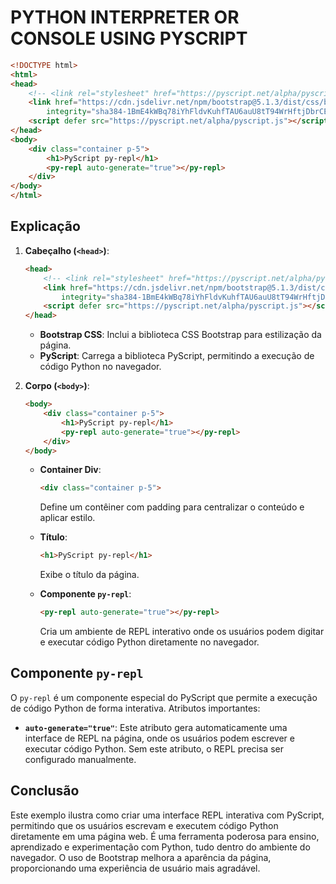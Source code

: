 # PYTHON INTERPRETER OR CONSOLE USING PYSCRIPT
```html
<!DOCTYPE html>
<html>
<head>
    <!-- <link rel="stylesheet" href="https://pyscript.net/alpha/pyscript.css" /> -->
    <link href="https://cdn.jsdelivr.net/npm/bootstrap@5.1.3/dist/css/bootstrap.min.css" rel="stylesheet"
        integrity="sha384-1BmE4kWBq78iYhFldvKuhfTAU6auU8tT94WrHftjDbrCEXSU1oBoqyl2QvZ6jIW3" crossorigin="anonymous">
    <script defer src="https://pyscript.net/alpha/pyscript.js"></script>
</head>
<body>
    <div class="container p-5">
        <h1>PyScript py-repl</h1>
        <py-repl auto-generate="true"></py-repl>
    </div>
</body>
</html>
```

## Explicação
1. **Cabeçalho (`<head>`)**:
    ```html
    <head>
        <!-- <link rel="stylesheet" href="https://pyscript.net/alpha/pyscript.css" /> -->
        <link href="https://cdn.jsdelivr.net/npm/bootstrap@5.1.3/dist/css/bootstrap.min.css" rel="stylesheet"
            integrity="sha384-1BmE4kWBq78iYhFldvKuhfTAU6auU8tT94WrHftjDbrCEXSU1oBoqyl2QvZ6jIW3" crossorigin="anonymous">
        <script defer src="https://pyscript.net/alpha/pyscript.js"></script>
    </head>
    ```
    - **Bootstrap CSS**: Inclui a biblioteca CSS Bootstrap para estilização da página.
    - **PyScript**: Carrega a biblioteca PyScript, permitindo a execução de código Python no navegador.

2. **Corpo (`<body>`)**:
    ```html
    <body>
        <div class="container p-5">
            <h1>PyScript py-repl</h1>
            <py-repl auto-generate="true"></py-repl>
        </div>
    </body>
    ```
    - **Container Div**:
        ```html
        <div class="container p-5">
        ```
        Define um contêiner com padding para centralizar o conteúdo e aplicar estilo.

    - **Título**:
        ```html
        <h1>PyScript py-repl</h1>
        ```
        Exibe o título da página.

    - **Componente `py-repl`**:
        ```html
        <py-repl auto-generate="true"></py-repl>
        ```
        Cria um ambiente de REPL interativo onde os usuários podem digitar e executar código Python diretamente no navegador.

## Componente `py-repl`
O `py-repl` é um componente especial do PyScript que permite a execução de código Python de forma interativa. Atributos importantes:

- **`auto-generate="true"`**: Este atributo gera automaticamente uma interface de REPL na página, onde os usuários podem escrever e executar código Python. Sem este atributo, o REPL precisa ser configurado manualmente.

## Conclusão
Este exemplo ilustra como criar uma interface REPL interativa com PyScript, permitindo que os usuários escrevam e executem código Python diretamente em uma página web. É uma ferramenta poderosa para ensino, aprendizado e experimentação com Python, tudo dentro do ambiente do navegador. O uso de Bootstrap melhora a aparência da página, proporcionando uma experiência de usuário mais agradável.